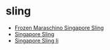 # sling

 * [Frozen Maraschino Singapore Sling](index/f/frozen-maraschino-singapore-sling-200711.json)
 * [Singapore Sling](index/s/singapore-sling-200060.json)
 * [Singapore Sling Ii](index/s/singapore-sling-ii-200731.json)

